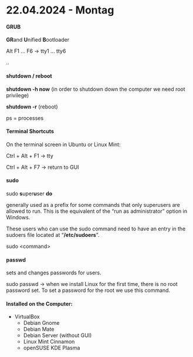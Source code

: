 # 22.04.2024 - Montag

#### GRUB <a href="#id-8h7akjgwyb1q" id="id-8h7akjgwyb1q"></a>

**GR**and **U**nified **B**ootloader

Alt F1 … F6 -> tty1 … tty6

..

#### shutdown / reboot <a href="#h87xfaben1dn" id="h87xfaben1dn"></a>

**shutdown -h now** (in order to shutdown down the computer we need root privilege)

**shutdown -r** (reboot)

ps = processes

#### Terminal Shortcuts <a href="#asil6cd1cxsl" id="asil6cd1cxsl"></a>

On the terminal screen in Ubuntu or Linux Mint:

Ctrl + Alt + F1 → tty

Ctrl + Alt + F7 → return to GUI

#### sudo <a href="#id-45gcvkuvqtko" id="id-45gcvkuvqtko"></a>

sudo **s**uper**u**ser **do**

generally used as a prefix for some commands that only superusers are allowed to run. This is the equivalent of the “run as administrator” option in Windows.

These users who can use the sudo command need to have an entry in the sudoers file located at “**/etc/sudoers**”.

sudo \<command>

#### passwd <a href="#ls539k4nw4j8" id="ls539k4nw4j8"></a>

sets and changes passwords for users.

sudo passwd → when we install Linux for the first time, there is no root password set. To set a password for the root we use this command.

#### Installed on the Computer: <a href="#id-5t62j6pfysfh" id="id-5t62j6pfysfh"></a>

* VirtualBox
  * Debian Gnome
  * Debian Mate
  * Debian Server (without GUI)
  * Linux Mint Cinnamon
  * openSUSE KDE Plasma
